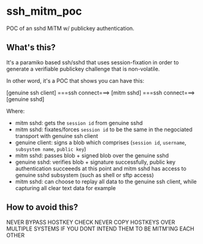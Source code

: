 # ssh_mitm_poc
POC of an sshd MiTM w/ publickey authentication.

## What's this?
It's a paramiko based ssh/sshd that uses session-fixation in order to generate a verifiable publickey challenge that is non-volatile.

In other word, it's a POC that shows you can have this:

[genuine ssh client] ===ssh connect===> [mitm sshd] ===ssh connect===> [genuine sshd]

Where:
- mitm sshd: gets the `session id` from genuine sshd
- mitm sshd: fixates/forces `session id` to be the same in the negociated transport with genuine ssh client
- genuine client: signs a blob which comprises (`session id`, `username`, `subsystem name`, `public key`)
- mitm sshd: passes blob + signed blob over the genuine sshd
- genuine sshd: verifies blob + signature successfully, public key authentication succeeeds at this point and mitm sshd has access to genuine sshd subsystem (such as shell or sftp access)
- mitm sshd: can choose to replay all data to the genuine ssh client, while capturing all clear text data for example

## How to avoid this?

NEVER BYPASS HOSTKEY CHECK
NEVER COPY HOSTKEYS OVER MULTIPLE SYSTEMS IF YOU DONT INTEND THEM TO BE MITM'ING EACH OTHER
